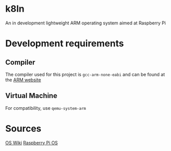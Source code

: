 # k8ln
An in development lightweight ARM operating system aimed at Raspberry Pi

# Development requirements

## Compiler
The compiler used for this project is `gcc-arm-none-eabi` and can be found at the [ARM website](https://developer.arm.com/open-source/gnu-toolchain/gnu-rm/downloads)

## Virtual Machine
For compatibility, use `qemu-system-arm`


# Sources
[OS Wiki](https://wiki.osdev.org/ARM_RaspberryPi)
[Raspberry Pi OS](https://github.com/s-matyukevich/raspberry-pi-os)

